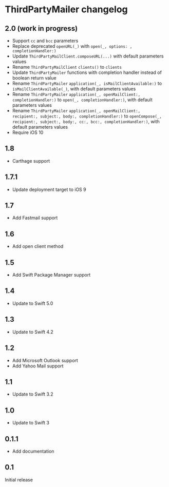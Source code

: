 # ThirdPartyMailer changelog


## 2.0 (work in progress)

- Support `cc` and `bcc` parameters
- Replace deprecated `openURL(_)` with `open(_, options: , completionHandler:)`
- Update `ThirdPartyMailClient.composeURL(...)` with default parameters values
- Rename `ThirdPartyMailClient` `clients()` to `clients`
- Update `ThirdPartyMailer` functions with completion handler instead of boolean return value
- Rename `ThirdPartyMailer` `application(_, isMailClientAvailable:)` to `isMailClientAvailable(_)`, with default parameters values
- Rename `ThirdPartyMailer` `application(_, openMailClient:, completionHandler:)` to `open(_, completionHandler:)`, with default parameters values
- Rename `ThirdPartyMailer` `application(_, openMailClient:, recipient:, subject:, body:, completionHandler:)` to `openCompose(_, recipient:, subject:, body:, cc:, bcc:, completionHandler:)`, with default parameters values
- Require iOS 10


## 1.8

- Carthage support


## 1.7.1

- Update deployment target to iOS 9


## 1.7

- Add Fastmail support


## 1.6

- Add open client method


## 1.5

- Add Swift Package Manager support


## 1.4

- Update to Swift 5.0


## 1.3

- Update to Swift 4.2


## 1.2

- Add Microsoft Outlook support
- Add Yahoo Mail support


## 1.1

- Update to Swift 3.2


## 1.0

- Update to Swift 3


## 0.1.1

- Add documentation


## 0.1

Initial release
